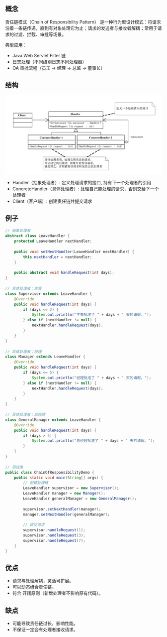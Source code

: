 ## 概念
责任链模式（Chain of Responsibility Pattern） 是一种行为型设计模式：将请求沿着一条链传递，直到有对象处理它为止；请求的发送者与接收者解耦；常用于请求的过滤、拦截、审批等场景。

典型应用：
- Java Web Servlet Filter 链
- 日志处理（不同级别日志不同处理器）
- OA 审批流程（员工 → 经理 → 总监 → 董事长）

## 结构
![责任链模式](responsibility.png)
- Handler（抽象处理者）: 定义处理请求的接口, 持有下一个处理者的引用
- ConcreteHandler（具体处理者）: 处理自己能处理的请求，否则交给下一个处理者
- Client（客户端）: 创建责任链并提交请求

## 例子
```java
// 抽象处理者
abstract class LeaveHandler {
    protected LeaveHandler nextHandler;

    public void setNextHandler(LeaveHandler nextHandler) {
        this.nextHandler = nextHandler;
    }

    public abstract void handleRequest(int days);
}

// 具体处理者：主管
class Supervisor extends LeaveHandler {
    @Override
    public void handleRequest(int days) {
        if (days <= 2) {
            System.out.println("主管批准了 " + days + " 天的请假。");
        } else if (nextHandler != null) {
            nextHandler.handleRequest(days);
        }
    }
}

// 具体处理者：经理
class Manager extends LeaveHandler {
    @Override
    public void handleRequest(int days) {
        if (days <= 5) {
            System.out.println("经理批准了 " + days + " 天的请假。");
        } else if (nextHandler != null) {
            nextHandler.handleRequest(days);
        }
    }
}

// 具体处理者：总经理
class GeneralManager extends LeaveHandler {
    @Override
    public void handleRequest(int days) {
        if (days > 5) {
            System.out.println("总经理批准了 " + days + " 天的请假。");
        }
    }
}

// 测试类
public class ChainOfResponsibilityDemo {
    public static void main(String[] args) {
        // 创建处理链
        LeaveHandler supervisor = new Supervisor();
        LeaveHandler manager = new Manager();
        LeaveHandler generalManager = new GeneralManager();

        supervisor.setNextHandler(manager);
        manager.setNextHandler(generalManager);

        // 提交请求
        supervisor.handleRequest(1);
        supervisor.handleRequest(3);
        supervisor.handleRequest(7);
    }
}
```
## 优点
- 请求与处理解耦，灵活可扩展。
- 可以动态组合责任链。
- 符合 开闭原则（新增处理者不影响原有代码）。

## 缺点
- 可能导致责任链过长，影响性能。
- 不保证一定会有处理者接收请求。